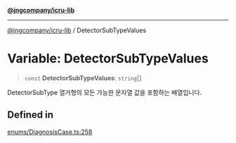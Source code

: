 [**@jngcompany/icru-lib**](../README.md)

***

[@jngcompany/icru-lib](../globals.md) / DetectorSubTypeValues

# Variable: DetectorSubTypeValues

> `const` **DetectorSubTypeValues**: `string`[]

DetectorSubType 열거형의 모든 가능한 문자열 값을 포함하는 배열입니다.

## Defined in

[enums/DiagnosisCase.ts:258](https://github.com/jngcompany/icru-lib/blob/d5809ceca7cec295ab2df61cd05dc96c0f11bd66/src/enums/DiagnosisCase.ts#L258)
